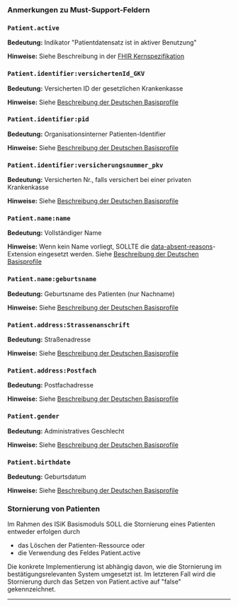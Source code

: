### Anmerkungen zu Must-Support-Feldern

### `Patient.active`

**Bedeutung:** Indikator "Patientdatensatz ist in aktiver Benutzung"

**Hinweise:** Siehe Beschreibung in der [FHIR Kernspezifikation](https://hl7.org/fhir/R4/patient-definitions.html#Patient.active)

### `Patient.identifier:versichertenId_GKV`

**Bedeutung:** Versicherten ID der gesetzlichen Krankenkasse

**Hinweise:** Siehe [Beschreibung der Deutschen Basisprofile](https://ig.fhir.de/basisprofile-de/1.2.0/GesetzlicheKrankenversichertennummer10-stelligeKVID-Identifier.html)

### `Patient.identifier:pid`

**Bedeutung:** Organisationsinterner Patienten-Identifier

**Hinweise:** Siehe [Beschreibung der Deutschen Basisprofile](https://ig.fhir.de/basisprofile-de/1.2.0/OrganisationsinternerPatienten-Identifier.html)

### `Patient.identifier:versicherungsnummer_pkv`

**Bedeutung:** Versicherten Nr., falls versichert bei einer privaten Krankenkasse

**Hinweise:** Siehe [Beschreibung der Deutschen Basisprofile](https://ig.fhir.de/basisprofile-de/1.2.0/PrivateKrankenversichertennummer-Identifier.html)

### `Patient.name:name`

**Bedeutung:** Vollständiger Name

**Hinweise:** Wenn kein Name vorliegt, SOLLTE die [data-absent-reasons](https://www.hl7.org/fhir/R4/extension-data-absent-reason.html)-Extension eingesetzt werden. Siehe [Beschreibung der Deutschen Basisprofile](https://ig.fhir.de/basisprofile-de/1.2.0/Ressourcen-Patient.html#Ressourcen-Patient-Name)

### `Patient.name:geburtsname` 

**Bedeutung:** Geburtsname des Patienten (nur Nachname)

**Hinweise:** Siehe [Beschreibung der Deutschen Basisprofile](https://ig.fhir.de/basisprofile-de/1.2.0/Ressourcen-Patient.html#Ressourcen-Patient-Name)

### `Patient.address:Strassenanschrift`

**Bedeutung:** Straßenadresse

**Hinweise:** Siehe [Beschreibung der Deutschen Basisprofile](https://ig.fhir.de/basisprofile-de/1.2.0/Ressourcen-Patient.html#Ressourcen-Patient-Addresse)

### `Patient.address:Postfach`

**Bedeutung:** Postfachadresse

**Hinweise:** Siehe [Beschreibung der Deutschen Basisprofile](https://ig.fhir.de/basisprofile-de/1.2.0/Ressourcen-Patient.html#Ressourcen-Patient-Addresse)

### `Patient.gender`

**Bedeutung:** Administratives Geschlecht

**Hinweise:** Siehe [Beschreibung der Deutschen Basisprofile](https://ig.fhir.de/basisprofile-de/1.2.0/Ressourcen-Patient.html#Ressourcen-Patient-Geschlecht)

### `Patient.birthdate`

**Bedeutung:** Geburtsdatum

**Hinweise:** Siehe [Beschreibung der Deutschen Basisprofile](https://ig.fhir.de/basisprofile-de/1.2.0/Ressourcen-Patient.html#Ressourcen-Patient-Geburtsdatum)

### Stornierung von Patienten

Im Rahmen des ISiK Basismoduls SOLL die Stornierung eines Patienten entweder erfolgen durch
* das Löschen der Patienten-Ressource oder
* die Verwendung des Feldes Patient.active

Die konkrete Implementierung ist abhängig davon, wie die Stornierung im bestätigungsrelevanten System umgesetzt ist. Im letzteren Fall wird die Stornierung durch das Setzen von Patient.active auf "false" gekennzeichnet.

---